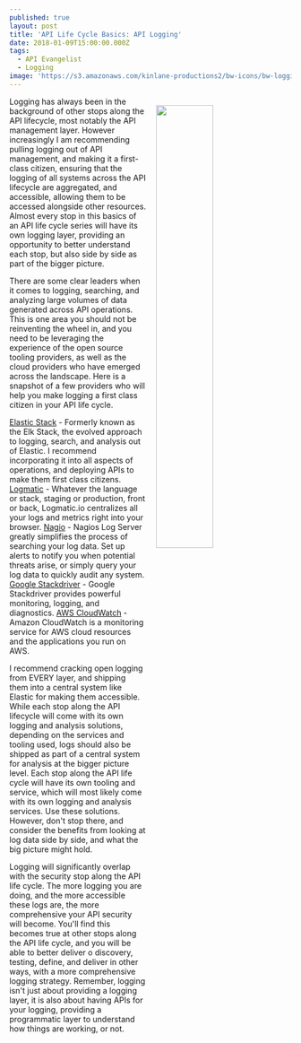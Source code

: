 ```yaml
---
published: true
layout: post
title: 'API Life Cycle Basics: API Logging'
date: 2018-01-09T15:00:00.000Z
tags:
  - API Evangelist
  - Logging
image: 'https://s3.amazonaws.com/kinlane-productions2/bw-icons/bw-logging-2.png'
---
```

<p><img src="https://s3.amazonaws.com/kinlane-productions2/bw-icons/bw-logging-2.png" align="right" width="45%" style="padding: 15px;" /></p>Logging has always been in the background of other stops along the API lifecycle, most notably the API management layer. However increasingly I am recommending pulling logging out of API management, and making it a first-class citizen, ensuring that the logging of all systems across the API lifecycle are aggregated, and accessible, allowing them to be accessed alongside other resources. Almost every stop in this basics of an API life cycle series will have its own logging layer, providing an opportunity to better understand each stop, but also side by side as part of the bigger picture.

There are some clear leaders when it comes to logging, searching, and analyzing large volumes of data generated across API operations. This is one area you should not be reinventing the wheel in, and you need to be leveraging the experience of the open source tooling providers, as well as the cloud providers who have emerged across the landscape. Here is a snapshot of a few providers who will help you make logging a first class citizen in your API life cycle.

[Elastic Stack](https://www.elastic.co/products) - Formerly known as the Elk Stack, the evolved approach to logging, search, and analysis out of Elastic. I recommend incorporating it into all aspects of operations, and deploying APIs to make them first class citizens.
[Logmatic](https://logmatic.io/) - Whatever the language or stack, staging or production, front or back, Logmatic.io centralizes all your logs and metrics right into your browser.
[Nagio](https://www.nagios.org/) - Nagios Log Server greatly simplifies the process of searching your log data. Set up alerts to notify you when potential threats arise, or simply query your log data to quickly audit any system.
[Google Stackdriver](https://cloud.google.com/stackdriver/) - Google Stackdriver provides powerful monitoring, logging, and diagnostics.
[AWS CloudWatch](https://aws.amazon.com/cloudwatch/) - Amazon CloudWatch is a monitoring service for AWS cloud resources and the applications you run on AWS.

I recommend cracking open logging from EVERY layer, and shipping them into a central system like Elastic for making them accessible. While each stop along the API lifecycle will come with its own logging and analysis solutions, depending on the services and tooling used, logs should also be shipped as part of a central system for analysis at the bigger picture level. Each stop along the API life cycle will have its own tooling and service, which will most likely come with its own logging and analysis services. Use these solutions. However, don't stop there, and consider the benefits from looking at log data side by side, and what the big picture might hold.

Logging will significantly overlap with the security stop along the API life cycle. The more logging you are doing, and the more accessible these logs are, the more comprehensive your API security will become. You'll find this becomes true at other stops along the API life cycle, and you will be able to better deliver o discovery, testing, define, and deliver in other ways, with a more comprehensive logging strategy. Remember, logging isn't just about providing a logging layer, it is also about having APIs for your logging, providing a programmatic layer to understand how things are working, or not.
